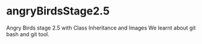# angryBirdsStage2.5
Angry Birds stage 2.5 with Class Inheritance and Images
We learnt about git bash and git tool.